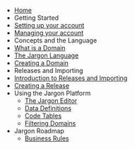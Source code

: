 <!-- for smooth navigation please use first heading in readme.md in cebab case here as an id for home-->

- [Home](/)
- Getting Started 
 - [Setting up your account](pages/setting_up_account)
 - [Managing your account](/pages/managing_account)
- Concepts and the Language
 - [What is a Domain](pages/domains)
 - [The Jargon Language](pages/language)
 - [Creating a Domain](pages/creating_a_domain)
- Releases and Importing
 - [Introduction to Releases and Importing](pages/intro_to_releases_and_importing)
 - [Creating a Release](pages/creating_a_release)
- Using the Jargon Platform
  - [The Jargon Editor](pages/the_jargon_editor)
  - [Data Definitions](pages/data_definitions)
  - [Code Tables](pages/code_tables)
  - [Filtering Domains](pages/filtering)
- Jargon Roadmap
  - [Business Rules](/pages/business_rules)
